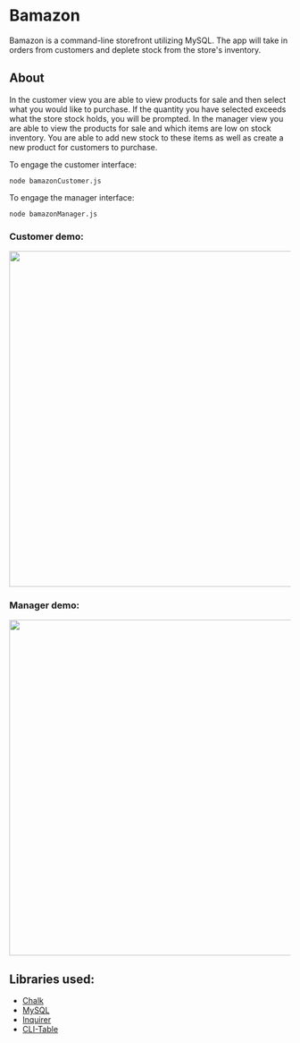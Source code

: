 # Bamazon
Bamazon is a command-line storefront utilizing MySQL. The app will take in orders from customers and deplete stock from the store's inventory. 


## About
In the customer view you are able to view products for sale and then select what you would like to purchase. If the quantity you have selected exceeds what the store stock holds, you will be prompted. In the manager view you are able to view the products for sale and which items are low on stock inventory. You are able to add new stock to these items as well as create a new product for customers to purchase. 

To engage the customer interface:
```
node bamazonCustomer.js
```
To engage the manager interface:
```
node bamazonManager.js
```

### Customer demo:
<p align='center'>
<img width='600' src='https://cdn.rawgit.com/tbehrenbeck/bamazon-mysql-node-app/9437a9bb/images/customer.svg'>
</p>

### Manager demo:
<p align='center'>
<img width='600' src='https://cdn.rawgit.com/tbehrenbeck/bamazon-mysql-node-app/37aa9fb5/images/manager.svg'>
</p>

## Libraries used:
- [Chalk](https://github.com/chalk/chalk)
- [MySQL](https://github.com/mysqljs/mysql)
- [Inquirer](https://github.com/SBoudrias/Inquirer.js)
- [CLI-Table](https://github.com/Automattic/cli-table)
